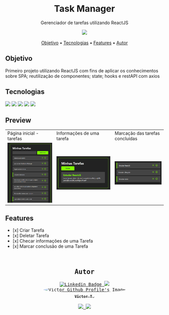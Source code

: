 <h1 align="center">Task Manager</h1>
<div align="center">
    <p>Gerenciador de tarefas utilizando ReactJS</p>
    <img src="https://img.shields.io/github/license/vitu1928/TaskManager?style=for-the-badge">
</div>

<div>
    <p align="center">
        <a href="#objetivo">Objetivo</a> •
        <a href="#tecnologias">Tecnologias</a> •
        <a href="#features">Features</a> •
        <a href="#autor">Autor</a>
    </p>
</div>
<div>
    <h2>Objetivo</h2>
    <p>Primeiro projeto utilizando ReactJS com fins de aplicar os conhecimentos sobre SPA; reutilização de componentes; state; hooks e restAPI com axios</p>
</div>
<div>
    <h2>Tecnologias</h2>
    <div>
        <img src="https://img.shields.io/badge/HTML5-E34F26?style=for-the-badge&logo=html5&logoColor=white">
        <img src="https://img.shields.io/badge/JavaScript-F7DF1E?style=for-the-badge&logo=javascript&logoColor=black">
        <a href="https://pt-br.reactjs.org/"><img src="https://img.shields.io/badge/React-20232A?style=for-the-badge&logo=react&logoColor=61DAFB"></a>
        <a href="https://nodejs.org/pt-br/"><img src="https://img.shields.io/badge/Node.js-43853D?style=for-the-badge&logo=node.js&logoColor=white"></a>
        <img src="https://img.shields.io/badge/CSS3-1572B6?style=for-the-badge&logo=css3&logoColor=white">
    </div>
</div>

<div>
    <div>
        <h2>Preview</h2>
        <table>
            <tr>
                <td>Página inicial - tarefas</td>
                <td>Informações de uma tarefa</td>
                <td>Marcação das tarefas concluídas</td>
            </tr>
            <tr>
                <td><img src="screenshots/tela_inicial.png"></td>
                <td><img src="screenshots/info_tarefa.png"></td>
                <td><img src="screenshots/conclusao_tarefa.png"></td>
            </tr>
        </table>
    </div>
    <div>
        <h2>Features</h2>
        <ul>
            <li>[x] Criar Tarefa</li>
            <li>[x] Deletar Tarefa</li>
            <li>[x] Checar informações de uma Tarefa</li>
            <li>[x] Marcar conclusão de uma Tarefa</li>
        </ul>
    </div>
</div>
<br />
<div align="center">
     <kbd>
    <h2>Autor</h2>
    <div>
        <a href="https://www.linkedin.com/in/victor-garcia-707824264/">
            <img src="https://img.shields.io/badge/-Victor-blue?style=for-the-badge&logo=Linkedin&logoColor=white&link=https://www.linkedin.com/in/victor-garcia-707824264/" alt="Linkedin Badge">
        </a>
        <a href="https://open.spotify.com/user/ag9fvbbfcik329yxqnizyjhw8?si=ada50f36dbf347e4">
            <img src="https://img.shields.io/badge/Spotify-1ED760?&style=for-the-badge&logo=spotify&logoColor=white">
        </a>
        <br />
    </div>
        <a href="https://github.com/vitu1928">
            <img style="border-radius: 50%;" src="https://avatars.githubusercontent.com/u/58984150?v=4" width="100px;" alt="Victor Github Profile's Image" />
            <br />
            <sub><b>Victor T.</b></sub>
        </a>
    <div>
        <br />
        <a href="https://discordapp.com/users/731522255133081650">
            <img src="https://img.shields.io/badge/Discord-5865F2?style=for-the-badge&logo=discord&logoColor=white">
        </a>
        <a href="https://steamcommunity.com/profiles/76561199090763008/">
            <img src="https://img.shields.io/badge/Steam-000000?style=for-the-badge&logo=steam&logoColor=white">
        </a>
        </kbd>
    <div>
</div>
